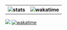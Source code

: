 <div align="center">
    <table>
        <th>
            <img alt="stats" src="https://github-readme-stats.vercel.app/api?username=NotHydra&count_private=True&show_icons=true&title_color=58A6FF&text_color=C9D1D9&icon_color=58A6FF&border_color=8A8D92&bg_color=0D1117&include_all_commits=true">
        </th>
        <th>
            <img alt="wakatime" src="https://github-readme-stats.vercel.app/api/wakatime?username=NotHydra&langs_count=5&title_color=58A6FF&text_color=C9D1D9&border_color=8A8D92&bg_color=0D1117"/>
        </th>
    </table>
</div>

![](https://komarev.com/ghpvc/?username=NotHydra&color=58A6FF&style=for-the-badge)
[![wakatime](https://wakatime.com/badge/user/5b7e3f39-0873-4027-88a2-f75e7adc05c0.svg?style=for-the-badge)](https://wakatime.com/@5b7e3f39-0873-4027-88a2-f75e7adc05c0)
